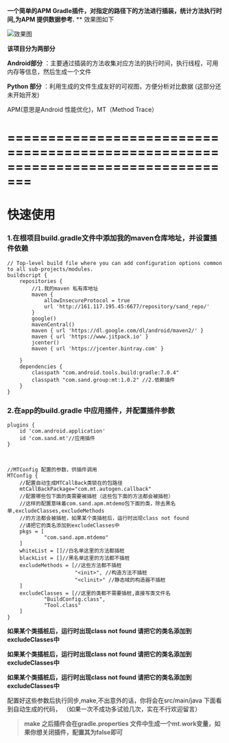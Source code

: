  **一个简单的APM Gradle插件，对指定的路径下的方法进行插装，统计方法执行时间,为APM 提供数据参考.**
 ** 效果图如下
 
 
 ![效果图](./mpt1.png)
 
 
 **该项目分为两部分** 

 **Android部分** ：主要通过插装的方法收集对应方法的执行时间，执行线程，可用内存等信息，然后生成一个文件 

 **Python 部分** ：利用生成的文件生成友好的可视图，方便分析对比数据 (这部分还未开始开发)

APM(意思是Android 性能优化)，MT（Method Trace）

# =================================================================================

# 快速使用
### 1.在根项目build.gradle文件中添加我的maven仓库地址，并设置插件依赖

```
// Top-level build file where you can add configuration options common to all sub-projects/modules.
buildscript {
    repositories {
        //1.我的maven 私有库地址
        maven {
            allowInsecureProtocol = true
            url 'http://161.117.195.45:6677/repository/sand_repo/'
        }
        google()
        mavenCentral()
        maven { url 'https://dl.google.com/dl/android/maven2/' }
        maven { url 'https://www.jitpack.io' }
        jcenter()
        maven { url 'https://jcenter.bintray.com' }

    }
    dependencies {
        classpath "com.android.tools.build:gradle:7.0.4"
        classpath "com.sand.group:mt:1.0.2" //2.依赖插件
    }
}
```
### 2.在app的build.gradle 中应用插件，并配置插件参数
```
plugins {
    id 'com.android.application'
    id 'com.sand.mt'//应用插件
}



//MTConfig 配置的参数，供插件调用
MTConfig {
    //配置自动生成MTCallBack类锁在的包路径
    mtCallBackPackage="com.mt.autogen.callback"
    //配置哪些包下面的类需要被插桩（这些包下面的方法都会被插桩）
    //这样的配置意味着com.sand.apm.mtdemo包下面的类，除去黑名单,excludeClasses,excludeMethods
    //的方法都会被插桩，如果某个类插桩后，运行时出现class not found
    //请把它的类名添加到excludeClasses中
    pkgs = [
            "com.sand.apm.mtdemo"
    ]
    whiteList = []//白名单这里的方法都插桩
    blackList = []//黑名单这里的方法都不插桩
    excludeMethods = [//这些方法都不插桩
                      "<init>", //构造方法不插桩
                      "<clinit>" //静态域的构造器不插桩
    ]
    excludeClasses = [//这里的类都不需要插桩,直接写类文件名
            "BuildConfig.class",
            "Tool.class"
    ]
}

```

**如果某个类插桩后，运行时出现class not found 请把它的类名添加到excludeClasses中**

**如果某个类插桩后，运行时出现class not found 请把它的类名添加到excludeClasses中**

**如果某个类插桩后，运行时出现class not found 请把它的类名添加到excludeClasses中**

配置好这些参数后执行同步,make,不出意外的话，你将会在src/main/java 下面看到自动生成的代码，
（如果一次不成功多试验几次，实在不行欢迎留言）


> **make 之后插件会在gradle.properties 文件中生成一个mt.work变量，如果你想关闭插件，配置其为false即可**

